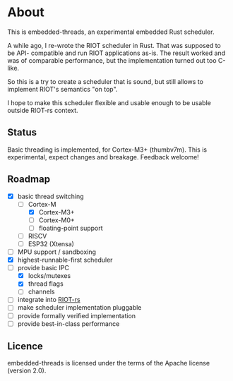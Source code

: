 # About

This is embedded-threads, an experimental embedded Rust scheduler.

A while ago, I re-wrote the RIOT scheduler in Rust. That was supposed to be
API- compatible and run RIOT applications as-is. The result worked and was of
comparable performance, but the implementation turned out too C-like.

So this is a try to create a scheduler that is sound, but still allows to
implement RIOT's semantics "on top".

I hope to make this scheduler flexible and usable enough to be usable outside
RIOT-rs context.

## Status

Basic threading is implemented, for Cortex-M3+ (thumbv7m). This is
experimental, expect changes and breakage. Feedback welcome!

## Roadmap

- [x] basic thread switching
  - [ ] Cortex-M
    - [x] Cortex-M3+
    - [ ] Cortex-M0+
    - [ ] floating-point support
  - [ ] RISCV
  - [ ] ESP32 (Xtensa)
- [ ] MPU support / sandboxing
- [x] highest-runnable-first scheduler
- [ ] provide basic IPC
  - [x] locks/mutexes
  - [x] thread flags
  - [ ] channels
- [ ] integrate into [RIOT-rs](https://github.com/future-proof-iot/RIOT-rs)
- [ ] make scheduler implementation pluggable
- [ ] provide formally verified implementation
- [ ] provide best-in-class performance

## Licence

embedded-threads is licensed under the terms of the Apache license (version 2.0).

